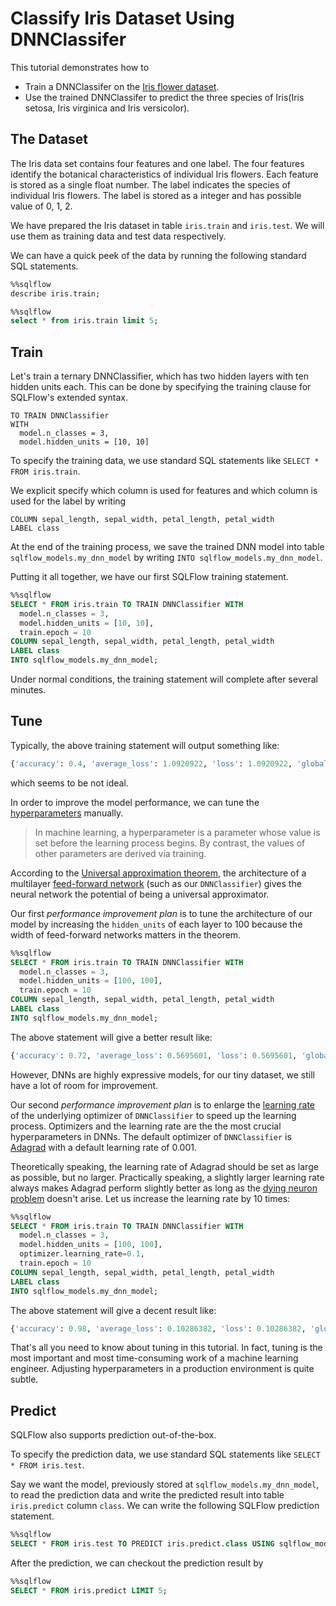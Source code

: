 # Classify Iris Dataset Using DNNClassifer

This tutorial demonstrates how to
- Train a DNNClassifer on the [Iris flower dataset](https://en.wikipedia.org/wiki/Iris_flower_data_set).
- Use the trained DNNClassifer to predict the three species of Iris(Iris setosa, Iris virginica and Iris versicolor).

## The Dataset

The Iris data set contains four features and one label. The four features identify the botanical characteristics of individual Iris flowers. Each feature is stored as a single float number. The label indicates the species of individual Iris flowers. The label is stored as a integer and has possible value of 0, 1, 2.

We have prepared the Iris dataset in table `iris.train` and `iris.test`. We will use them as training data and test data respectively.

We can have a quick peek of the data by running the following standard SQL statements.

```sql
%%sqlflow
describe iris.train;
```

```sql
%%sqlflow
select * from iris.train limit 5;
```

## Train

Let's train a ternary DNNClassifier, which has two hidden layers with ten hidden units each. This can be done by specifying the training clause for SQLFlow's extended syntax.

```
TO TRAIN DNNClassifier
WITH
  model.n_classes = 3,
  model.hidden_units = [10, 10]
```

To specify the training data, we use standard SQL statements like `SELECT * FROM iris.train`.

We explicit specify which column is used for features and which column is used for the label by writing

```
COLUMN sepal_length, sepal_width, petal_length, petal_width
LABEL class
```

At the end of the training process, we save the trained DNN model into table `sqlflow_models.my_dnn_model` by writing `INTO sqlflow_models.my_dnn_model`.

Putting it all together, we have our first SQLFlow training statement.

```sql
%%sqlflow
SELECT * FROM iris.train TO TRAIN DNNClassifier WITH
  model.n_classes = 3,
  model.hidden_units = [10, 10],
  train.epoch = 10
COLUMN sepal_length, sepal_width, petal_length, petal_width
LABEL class
INTO sqlflow_models.my_dnn_model;
```

Under normal conditions, the training statement will complete after several minutes.

## Tune

Typically, the above training statement will output something like:

```python
{'accuracy': 0.4, 'average_loss': 1.0920922, 'loss': 1.0920922, 'global_step': 1100}

```
which seems to be not ideal. 

In order to improve the model performance, we can tune the [hyperparameters](https://en.wikipedia.org/wiki/Hyperparameter_(machine_learning)) manually.
> In machine learning, a hyperparameter is a parameter whose value is set before the learning process begins. By contrast, the values of other parameters are derived via training.

According to the [Universal approximation theorem](https://en.wikipedia.org/wiki/Universal_approximation_theorem), the architecture of a multilayer [feed-forward network](https://en.wikipedia.org/wiki/Feedforward_neural_network) (such as our `DNNClassifier`) gives the neural network the potential of being a universal approximator.

Our first _performance improvement plan_ is to tune the architecture of our model by increasing the `hidden_units` of each layer to 100 because the width of feed-forward networks matters in the theorem.

```sql
%%sqlflow
SELECT * FROM iris.train TO TRAIN DNNClassifier WITH
  model.n_classes = 3,
  model.hidden_units = [100, 100],
  train.epoch = 10
COLUMN sepal_length, sepal_width, petal_length, petal_width
LABEL class
INTO sqlflow_models.my_dnn_model;
```
The above statement will give a better result like:

```python
{'accuracy': 0.72, 'average_loss': 0.5695601, 'loss': 0.5695601, 'global_step': 1100}
```

However, DNNs are highly expressive models, for our tiny dataset, we still have a lot of room for improvement.

Our second _performance improvement plan_ is to enlarge the [learning rate](https://en.wikipedia.org/wiki/Learning_rate) of the underlying optimizer of `DNNClassifier` to speed up the learning process. Optimizers and the learning rate are the the most crucial hyperparameters in DNNs. The default optimizer of `DNNClassifier` is [Adagrad](https://en.wikipedia.org/wiki/Stochastic_gradient_descent#AdaGrad) with a default learning rate of 0.001.

Theoretically speaking, the learning rate of Adagrad should be set as large as possible, but no larger. Practically speaking, a slightly larger learning rate always makes Adagrad perform slightly better as long as the [dying neuron problem](https://en.wikipedia.org/wiki/Rectifier_(neural_networks)#Potential_problems) doesn't arise. Let us increase the learning rate by 10 times:

```sql
%%sqlflow
SELECT * FROM iris.train TO TRAIN DNNClassifier WITH
  model.n_classes = 3,
  model.hidden_units = [100, 100],
  optimizer.learning_rate=0.1,
  train.epoch = 10
COLUMN sepal_length, sepal_width, petal_length, petal_width
LABEL class
INTO sqlflow_models.my_dnn_model;
```
The above statement will give a decent result like:

```python
{'accuracy': 0.98, 'average_loss': 0.10286382, 'loss': 0.10286382, 'global_step': 1100}

```

That's all you need to know about tuning in this tutorial. In fact, tuning is the most important and most time-consuming work of a machine learning engineer. Adjusting hyperparameters in a production environment is quite subtle. 

## Predict

SQLFlow also supports prediction out-of-the-box.

To specify the prediction data, we use standard SQL statements like `SELECT * FROM iris.test`.

Say we want the model, previously stored at `sqlflow_models.my_dnn_model`, to read the prediction data and write the predicted result into table `iris.predict` column `class`. We can write the following SQLFlow prediction statement.

```sql
%%sqlflow
SELECT * FROM iris.test TO PREDICT iris.predict.class USING sqlflow_models.my_dnn_model;
```

After the prediction, we can checkout the prediction result by

```sql
%%sqlflow
SELECT * FROM iris.predict LIMIT 5;
```
